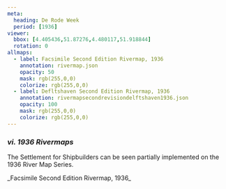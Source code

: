 ```yaml
---
meta:
  heading: De Rode Week
  period: [1936]
viewer:
  bbox: [4.405436,51.87276,4.480117,51.918844]
  rotation: 0
allmaps:
  - label: Facsimile Second Edition Rivermap, 1936
    annotation: rivermap.json
    opacity: 50
    mask: rgb(255,0,0)
    colorize: rgb(255,0,0)
  - label: Defltshaven Second Edition Rivermap, 1936
    annotation: rivermapsecondrevisiondelftshaven1936.json
    opacity: 100
    mask: rgb(255,0,0)
    colorize: rgb(255,0,0)
---
```


### _vi.    1936 Rivermaps_

<p>The Settlement for Shipbuilders can be seen partially implemented on the 1936 River Map Series. </p>

<p>_Facsimile Second Edition Rivermap, 1936_</p>
